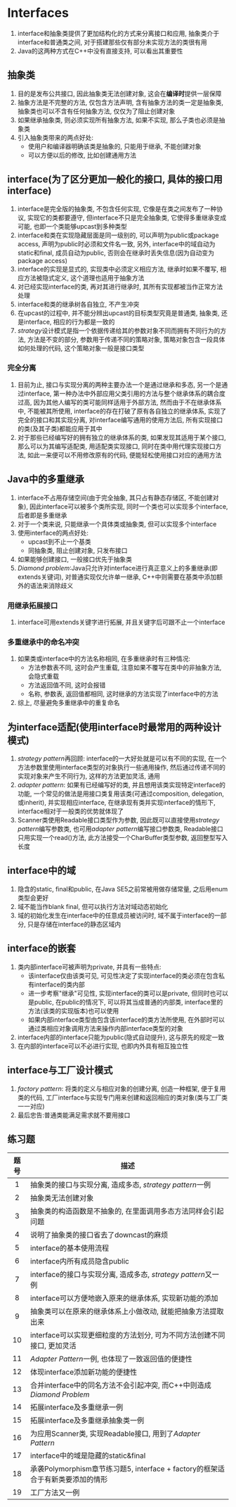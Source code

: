 # Interfaces

1. interface和抽象类提供了更加结构化的方式来分离接口和应用, 抽象类介于interface和普通类之间, 对于搭建那些仅有部分未实现方法的类很有用
2. Java的这两种方式在C++中没有直接支持, 可以看出其重要性

## 抽象类

1. 目的是发布公共接口, 因此抽象类无法创建对象, 这会在**编译时**提供一层保障
2. 抽象方法是不完整的方法, 仅包含方法声明, 含有抽象方法的类一定是抽象类, 抽象类也可以不含有任何抽象方法, 仅仅为了阻止创建对象
3. 如果继承抽象类, 则必须实现所有抽象方法, 如果不实现, 那么子类也必须是抽象类
4. 引入抽象类带来的两点好处:
   * 使用户和编译器明确该类是抽象的, 只能用于继承, 不能创建对象
   * 可以方便以后的修改, 比如创建通用方法

## interface(为了区分更加一般化的接口, 具体的接口用interface)

1. interface是完全版的抽象类, 不包含任何实现, 它像是在类之间发布了一种协议, 实现它的类都要遵守, 但interface不只是完全抽象类, 它使得多重继承变成可能, 也即一个类能够upcast到多种类型
2. interface和类在实现隐藏层面是同一级别的, 可以声明为public或package access, 声明为public时必须和文件名一致, 另外, interface中的域自动为static和final, 成员自动为public, 否则会在继承时丢失信息(因为自动变为package access)
3. interface的实现是显式的, 实现类中必须定义相应方法, 继承时如果不覆写, 相应方法被隐式定义, 这个道理也适用于抽象方法
4. 对已经实现interface的类, 再对其进行继承时, 其所有实现都被当作正常方法处理
5. interface和类的继承树各自独立, 不产生冲突
6. 在upcast的过程中, 并不能分辨出upcast的目标类型究竟是普通类, 抽象类, 还是interface, 相应的行为都是一致的
7. *strategy*设计模式是指一个依据传递给其的参数对象不同而拥有不同行为的方法, 方法是不变的部分, 参数用于传递不同的策略对象, 策略对象包含一段具体如何处理的代码, 这个策略对象一般是接口类型

### 完全分离

1. 目前为止, 接口与实现分离的两种主要办法一个是通过继承和多态, 另一个是通过interface, 第一种办法中外部应用父类引用的方法与整个继承体系的耦合度过高, 因为其他人编写的类可能同样适用于外部方法, 然而由于不在继承体系中, 不能被其所使用, interface的存在打破了原有各自独立的继承体系, 实现了完全的接口和其实现分离, 对interface编写通用的使用方法后, 所有实现接口的类(及其子类)都能应用于其中
2. 对于那些已经编写好的拥有独立的继承体系的类, 如果发现其适用于某个接口, 那么可以为其编写适配类, 用适配类实现接口, 同时在类中用代理实现接口方法, 如此一来便可以不用修改原有的代码, 便能轻松使用接口对应的通用方法

## Java中的多重继承

1. interface不占用存储空间(由于完全抽象, 其只占有静态存储区, 不能创建对象), 因此interface可以被多个类所实现, 同时一个类也可以实现多个interface, 后者即是多重继承
2. 对于一个类来说, 只能继承一个具体类或抽象类, 但可以实现多个interface
3. 使用interface的两点好处:
   * upcast到不止一个基类
   * 同抽象类, 阻止创建对象, 只发布接口
4. 如果能够创建接口, 一般接口优先于抽象类
5. *Diamond problem*:Java只允许对interface进行真正意义上的多重继承(即extends关键词), 对普通实现仅允许单一继承, C++中则需要在基类中添加额外的语法来消除歧义

### 用继承拓展接口

1. interface可用extends关键字进行拓展, 并且关键字后可跟不止一个interface

### 多重继承中的命名冲突

1. 如果类或interface中的方法名称相同, 在多重继承时有三种情况:
   * 方法参数表不同, 这时会产生重载, 注意如果不覆写在类中的非抽象方法, 会隐式重载
   * 方法返回值不同, 这时会报错
   * 名称, 参数表, 返回值都相同, 这时继承的方法实现了interface中的方法
2. 综上, 尽量避免多重继承中的重复命名

## 为interface适配(使用interface时最常用的两种设计模式)

1. *strategy pattern*再回顾: interface的一大好处就是可以有不同的实现, 在一个方法参数里使用interface类型的对象执行一些通用操作, 然后通过传递不同的实现对象来产生不同行为, 这样的方法更加灵活, 通用
2. *adapter pattern*: 如果有已经编写好的类, 并且想用该类实现特定interface的功能, 一个常见的做法是用接口类复用该类(可通过composition, delegation, 或inherit), 并实现相应interface, 在继承现有类并实现interface的情形下, interface相对于一般类的优势就体现了
3. Scanner类使用Readable接口类型作为参数, 因此既可以直接使用*strategy pattern*编写参数类, 也可用*adapter pattern*编写接口参数类, Readable接口只用实现一个read()方法, 此方法接受一个CharBuffer类型参数, 返回整型写入长度

## interface中的域

1. 隐含的static, final和public, 在Java SE5之前常被用做存储常量, 之后用enum类型会更好
2. 域不能当作blank final, 但可以执行方法对域动态初始化
3. 域的初始化发生在interface中的任意成员被访问时, 域不属于interface的一部分, 只是存储在interface的静态区域内

## interface的嵌套

1. 类内部interface可被声明为private, 并具有一些特点:
   * 该interface仅由该类可见, 可见性决定了实现interface的类必须在包含私有interface的类内部
   * 进一步考察"继承"可见性, 实现interface的类可以是private, 但同时也可以是public, 在public的情况下, 可以将其当成普通的内部类, interface里的方法(该类的实现版本)也可以使用
   * 如果内部interface类型由包含该interface的类方法所使用, 在外部时可以通过类相应对象调用方法来操作内部interface类型的对象
2. interface内部的interface只能为public(隐式自动提升), 这与原先的规定一致
3. 在内部的interface可以不必进行实现, 也即内外具有相互独立性

## interface与工厂设计模式

1. *factory pattern*: 将类的定义与相应对象的创建分离, 创造一种框架, 便于复用类的代码, 工厂interface与实现专门用来创建和返回相应的类对象(类与工厂类一一对应)
2. 最后忠告:普通类能满足需求就不要用接口

## 练习题

| 题号  | 描述                                                                           |
| :---: | ------------------------------------------------------------------------------ |
|   1   | 抽象类的接口与实现分离, 造成多态, *strategy pattern*一例                       |
|   2   | 抽象类无法创建对象                                                             |
|   3   | 抽象类的构造函数是不抽象的, 在里面调用多态方法同样会引起问题                   |
|   4   | 说明了抽象类的接口省去了downcast的麻烦                                         |
|   5   | interface的基本使用流程                                                        |
|   6   | interface内所有成员隐含public                                                  |
|   7   | interface的接口与实现分离, 造成多态, *strategy pattern*又一例                  |
|   8   | interface可以方便地嵌入原来的继承体系, 实现新功能的添加                        |
|   9   | 抽象类可以在原来的继承体系上小做改动, 就能把抽象方法提取出来                   |
|  10   | interface可以实现更细粒度的方法划分, 可为不同方法创建不同接口, 更加灵活        |
|  11   | *Adapter Pattern*一例, 也体现了一致返回值的便捷性                              |
|  12   | 体现interface添加新功能的便捷性                                                |
|  13   | 合并interface中的同名方法不会引起冲突, 而C++中则造成*Diamond Problem*          |
|  14   | 拓展interface及多重继承一例                                                    |
|  15   | 拓展interface及多重继承抽象类一例                                              |
|  16   | 为应用Scanner类, 实现Readable接口, 用到了*Adapter Pattern*                     |
|  17   | interface中的域是隐藏的static&final                                            |
|  18   | 承袭Polymorphism章节练习题5, interface + factory的框架适合于有新类要添加的情形 |
|  19   | 工厂方法又一例                                                                 |
